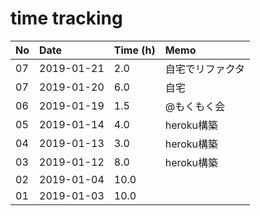 # time tracking

No|Date|Time (h)|Memo
|:-|:-|:-|:-|
07|2019-01-21|2.0|自宅でリファクタ|
07|2019-01-20|6.0|自宅|
06|2019-01-19|1.5|@もくもく会|
05|2019-01-14|4.0|heroku構築|
04|2019-01-13|3.0|heroku構築|
03|2019-01-12|8.0|heroku構築|
02|2019-01-04|10.0|
01|2019-01-03|10.0|
